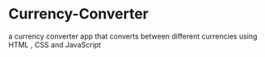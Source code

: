 # Currency-Converter
 a currency converter app that converts between different currencies using HTML , CSS and JavaScript 
